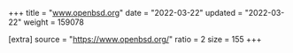 +++
title = "www.openbsd.org"
date = "2022-03-22"
updated = "2022-03-22"
weight = 159078

[extra]
source = "https://www.openbsd.org/"
ratio = 2
size = 155
+++
